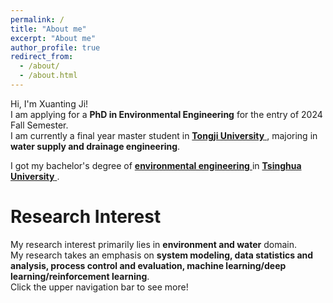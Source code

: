 ```yaml
---
permalink: /
title: "About me"
excerpt: "About me"
author_profile: true
redirect_from: 
  - /about/
  - /about.html
---
```


Hi, I'm Xuanting Ji! <br>
I am applying for a __PhD in Environmental Engineering__ for the entry of 2024 Fall Semester. <br>
I am currently a final year master student in <a href="https://en.tongji.edu.cn/p/#/" target="_blank"> __Tongji University__ </a>, majoring in __water supply and drainage engineering__. <br>

I got my bachelor's degree of <a href="https://www.tsinghua.edu.cn/enven/" target="_blank"> __environmental engineering__ </a> in <a href="https://www.tsinghua.edu.cn/en/" target="_blank"> __Tsinghua University__ </a>. <br>

Research Interest
======
My research interest primarily lies in __environment and water__ domain. <br>
My research takes an emphasis on __system modeling, data statistics and analysis, process control and evaluation, machine learning/deep learning/reinforcement learning__. <br>
Click the upper navigation bar to see more!
